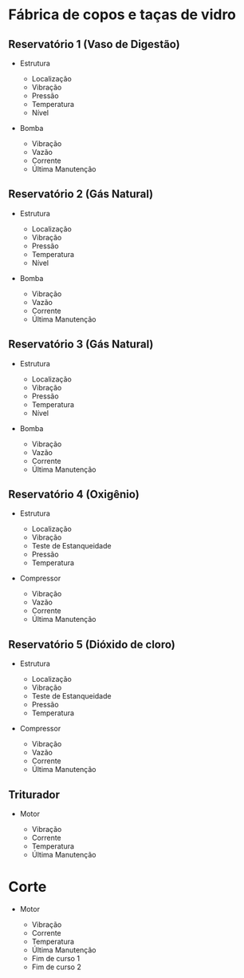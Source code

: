 # Fábrica de copos e taças de vidro

## Reservatório 1 (Vaso de Digestão)

* Estrutura

  * Localização
  * Vibração
  * Pressão
  * Temperatura
  * Nível

* Bomba

  * Vibração
  * Vazão
  * Corrente
  * Última Manutenção

## Reservatório 2 (Gás Natural)

* Estrutura

  * Localização
  * Vibração
  * Pressão
  * Temperatura
  * Nível

* Bomba

  * Vibração
  * Vazão
  * Corrente
  * Última Manutenção

## Reservatório 3 (Gás Natural)

* Estrutura

  * Localização
  * Vibração
  * Pressão
  * Temperatura
  * Nível

* Bomba

  * Vibração
  * Vazão
  * Corrente
  * Última Manutenção

## Reservatório 4 (Oxigênio)

* Estrutura

  * Localização
  * Vibração
  * Teste de Estanqueidade
  * Pressão
  * Temperatura

* Compressor

  * Vibração
  * Vazão
  * Corrente
  * Última Manutenção


## Reservatório 5 (Dióxido de cloro)

* Estrutura

  * Localização
  * Vibração
  * Teste de Estanqueidade
  * Pressão
  * Temperatura

* Compressor

  * Vibração
  * Vazão
  * Corrente
  * Última Manutenção

## Triturador

* Motor

  * Vibração
  * Corrente
  * Temperatura
  * Última Manutenção
 
# Corte

* Motor

  * Vibração
  * Corrente
  * Temperatura
  * Última Manutenção
  * Fim de curso 1
  * Fim de curso 2

# 
